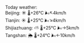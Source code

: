 Today weather:  
Beijing: ☀️   🌡️+26°C 🌬️↖4km/h  
Tianjin: ☀️   🌡️+25°C 🌬️↘4km/h  
Shijiazhuang: ⛅️  🌡️+25°C 🌬️→5km/h  
Tangshan: 🌦   🌡️+24°C 🌬️←10km/h  
